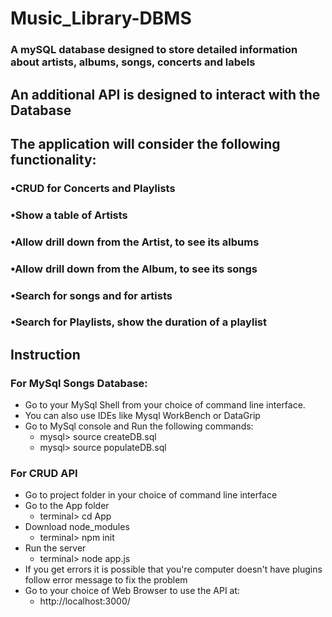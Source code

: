 # Music_Library-DBMS
### A  mySQL database designed to store detailed information about artists, albums, songs, concerts and labels

## An additional API is designed to interact with the Database
## The application will consider the following functionality:
### •CRUD for Concerts and Playlists
### •Show a table of Artists
### •Allow drill down from the Artist, to see its albums
### •Allow drill down from the Album, to see its songs
### •Search for songs and for artists
### •Search for Playlists, show the duration of a playlist

Instruction
----------------------------------------------------------------------
### For MySql Songs Database:
- Go to your MySql Shell from your choice of command line interface.
- You can also use IDEs like Mysql WorkBench or DataGrip
- Go to MySql console and Run the following commands:
  - mysql> source createDB.sql
  - mysql> source populateDB.sql

### For CRUD API
- Go to project folder in your choice of command line interface
- Go to the App folder
  - terminal> cd App
- Download node_modules
  - terminal> npm init
- Run the server
  - terminal> node app.js
- If you get errors it is possible that you're computer doesn't have plugins follow error message to fix the problem
- Go to your choice of Web Browser to use the API at:
  - http://localhost:3000/
